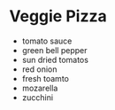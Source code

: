 # Veggie Pizza

- tomato sauce
- green bell pepper
- sun dried tomatos
- red onion
- fresh toamto
- mozarella
- zucchini

